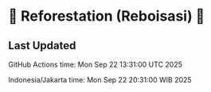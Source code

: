 
# 🌳 Reforestation (Reboisasi) 🌲

## Last Updated

GitHub Actions time: Mon Sep 22 13:31:00 UTC 2025

Indonesia/Jakarta time: Mon Sep 22 20:31:00 WIB 2025
